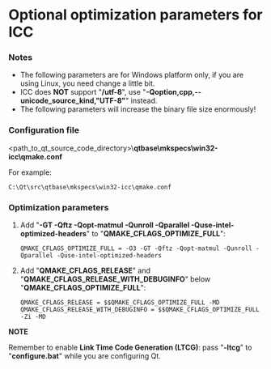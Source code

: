 ﻿# Optional optimization parameters for ICC

### Notes

- The following parameters are for Windows platform only, if you are using Linux, you need change a little bit.
- ICC does **NOT** support "**/utf-8**", use "**-Qoption,cpp,--unicode_source_kind,"UTF-8"**" instead.
- The following parameters will increase the binary file size enormously!

### Configuration file

<path_to_qt_source_code_directory>\\**qtbase\mkspecs\win32-icc\qmake.conf**

For example:
```text
C:\Qt\src\qtbase\mkspecs\win32-icc\qmake.conf
```

### Optimization parameters

1. Add "**-GT -Qftz -Qopt-matmul -Qunroll -Qparallel -Quse-intel-optimized-headers**" to "**QMAKE_CFLAGS_OPTIMIZE_FULL**":
   ```text
   QMAKE_CFLAGS_OPTIMIZE_FULL = -O3 -GT -Qftz -Qopt-matmul -Qunroll -Qparallel -Quse-intel-optimized-headers
   ```
2. Add "**QMAKE_CFLAGS_RELEASE**" and "**QMAKE_CFLAGS_RELEASE_WITH_DEBUGINFO**" below "**QMAKE_CFLAGS_OPTIMIZE_FULL**":
   ```text
   QMAKE_CFLAGS_RELEASE = $$QMAKE_CFLAGS_OPTIMIZE_FULL -MD
   QMAKE_CFLAGS_RELEASE_WITH_DEBUGINFO = $$QMAKE_CFLAGS_OPTIMIZE_FULL -Zi -MD
   ```

**NOTE**

Remember to enable **Link Time Code Generation (LTCG)**: pass "**-ltcg**" to "**configure.bat**" while you are configuring Qt.
